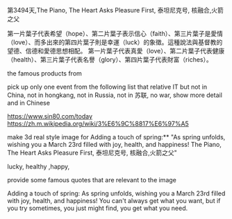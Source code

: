 第3494天,The Piano, The Heart Asks Pleasure First,
泰坦尼克号, 核融合,火箭之父

第一片葉子代表希望（hope）、第二片葉子表示信心（faith）、第三片葉子是愛情（love）、而多出來的第四片葉子則是幸運（luck）的象徵。這種說法與基督教的望德、信德和愛德思想相配。
第一片葉子代表真愛（love）、第二片葉子代表健康（health）、第三片葉子代表名譽（glory）、第四片葉子代表財富（riches）。

the famous products from 

 pick up  only one event  from the following list that relative IT but not in China, not in hongkang, not in Russia, not in 苏联, no war, show more detail and in Chinese


https://www.sin80.com/today
https://zh.m.wikipedia.org/wiki/3%E6%9C%8817%E6%97%A5


make 3d real style image for Adding a touch of spring:**  "As spring unfolds, wishing you a March 23rd filled with joy, health, and happiness!  The Piano, The Heart Asks Pleasure First,
泰坦尼克号, 核融合,火箭之父"

  lucky, healthy ,happy,
 
provide some famous quotes that are relevant to  the image  
 
Adding a touch of spring: As spring unfolds, wishing you a March 23rd filled with joy, health, and happiness! You can't always get what you want, but if you try sometimes, you just might find, you get what you need.